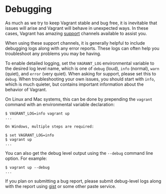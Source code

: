 
# Debugging

As much as we try to keep Vagrant stable and bug free, it is inevitable that issues will arise and Vagrant will behave in unexpected ways. In these cases, Vagrant has amazing [support][support] channels available to assist you.

When using these support channels, it is generally helpful to include debugging logs along with any error reports. These logs can often help you troubleshoot any problems you may be having.

To enable detailed logging, set the `VAGRANT_LOG` environmental variable to the desired log level name, which is one of `debug` (loud), `info` (normal), `warn` (quiet), and `error` (very quiet). When asking for support, please set this to `debug`. When troubleshooting your own issues, you should start with `info`, which is much quieter, but contains important information about the behavior of Vagrant.

On Linux and Mac systems, this can be done by prepending the `vagrant` command with an environmental variable declaration:
```
$ VAGRANT_LOG=info vagrant up
...

On Windows, multiple steps are required:

$ set VAGRANT_LOG=info
$ vagrant up
...
```
You can also get the debug level output using the `--debug` command line option. For example:
```
$ vagrant up --debug
...
```
If you plan on submitting a bug report, please submit debug-level logs along with the report using [gist][gist] or some other paste service.

[support]: http://www.vagrantup.com/support.html
[gist]: https://gist.github.com/